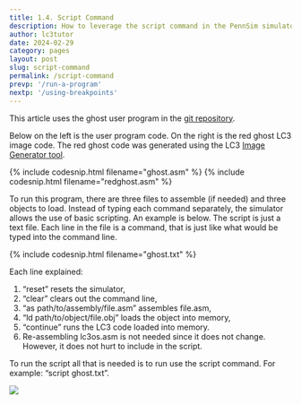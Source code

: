 ```yaml
---
title: 1.4. Script Command
description: How to leverage the script command in the PennSim simulator to quickly run LC3 code. Useful for when needing to debug and when you have multiple programs to assemble and load.
author: lc3tutor
date: 2024-02-29
category: pages
layout: post
slug: script-command
permalink: /script-command
prevp: '/run-a-program'
nextp: '/using-breakpoints'
---
```


This article uses the ghost user program in the [git repository](https://github.com/lc3tutor/lc3code/).

Below on the left is the user program code. On the right is the red ghost LC3 image code. The red ghost code was generated using the LC3 [Image Generator tool](/b-1/).

{% include codesnip.html filename="ghost.asm" %}
{% include codesnip.html filename="redghost.asm" %}

To run this program, there are three files to assemble (if needed) and three objects to load. Instead of typing each command separately, the simulator allows the use of basic scripting. An example is below. The script is just a text file. Each line in the file is a command, that is just like what would be typed into the command line.

{% include codesnip.html filename="ghost.txt" %}

Each line explained:

1. “reset” resets the simulator,
2. “clear” clears out the command line,
3. “as path/to/assembly/file.asm” assembles file.asm,
4. “ld path/to/object/file.obj” loads the object into memory,
5. “continue” runs the LC3 code loaded into memory.
6. Re-assembling lc3os.asm is not needed since it does not change. However, it does not hurt to include in the script.

To run the script all that is needed is to run use the script command.
For example: “script ghost.txt”.

<img src="{{ site.imageurl }}1/1-4-1.png" class="center_img">